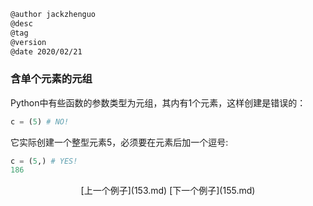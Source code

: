 
```markdown
@author jackzhenguo
@desc
@tag
@version 
@date 2020/02/21
```

### 含单个元素的元组
Python中有些函数的参数类型为元组，其内有1个元素，这样创建是错误的：
```python
c = (5) # NO!
```

它实际创建一个整型元素5，必须要在元素后加一个逗号:

```python
c = (5,) # YES!
186   

```

<center>[上一个例子](153.md)    [下一个例子](155.md)</center>